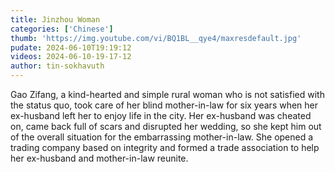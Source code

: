 ```yaml
---
title: Jinzhou Woman
categories: ['Chinese']
thumb: 'https://img.youtube.com/vi/BQ1BL__qye4/maxresdefault.jpg'
pudate: 2024-06-10T19:19:12
videos: 2024-06-10-19-17-12
author: tin-sokhavuth
---
```

Gao Zifang, a kind-hearted and simple rural woman who is not satisfied with the status quo, took care of her blind mother-in-law for six years when her ex-husband left her to enjoy life in the city. Her ex-husband was cheated on, came back full of scars and disrupted her wedding, so she kept him out of the overall situation for the embarrassing mother-in-law. She opened a trading company based on integrity and formed a trade association to help her ex-husband and mother-in-law reunite.